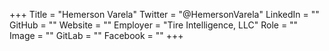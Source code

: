 +++
Title = "Hemerson Varela"
Twitter = "@HemersonVarela"
LinkedIn = ""
GitHub = ""
Website = ""
Employer = "Tire Intelligence, LLC"
Role = ""
Image = ""
GitLab = ""
Facebook = ""
+++
